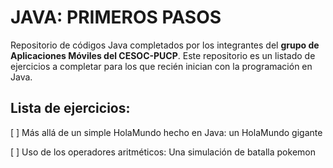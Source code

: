 # JAVA: PRIMEROS PASOS
Repositorio de códigos Java completados por los integrantes del **grupo de Aplicaciones Móviles del CESOC-PUCP**. Este repositorio es un listado de ejercicios a completar para los que recién inician con la programación en Java.

## Lista de ejercicios:

[ ] Más allá de un simple HolaMundo hecho en Java: un HolaMundo gigante

[ ] Uso de los operadores aritméticos: Una simulación de batalla pokemon
